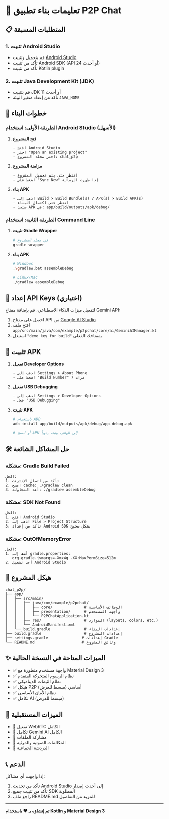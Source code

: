 # 🚀 تعليمات بناء تطبيق P2P Chat

## 📋 المتطلبات المسبقة

### 1. تثبيت Android Studio
- قم بتحميل وتثبيت [Android Studio](https://developer.android.com/studio)
- تأكد من تثبيت Android SDK (API 24 أو أحدث)
- تأكد من تثبيت Kotlin plugin

### 2. تثبيت Java Development Kit (JDK)
- قم بتثبيت JDK 11 أو أحدث
- تأكد من إعداد متغير البيئة `JAVA_HOME`

## 🔧 خطوات البناء

### الطريقة الأولى: استخدام Android Studio (الأسهل)

1. **فتح المشروع**
   ```
   - افتح Android Studio
   - اختر "Open an existing project"
   - اختر مجلد المشروع: chat_p2p
   ```

2. **مزامنة المشروع**
   ```
   - انتظر حتى يتم تحميل المشروع
   - اضغط على "Sync Now" إذا ظهرت الرسالة
   ```

3. **بناء APK**
   ```
   - اذهب إلى Build > Build Bundle(s) / APK(s) > Build APK(s)
   - انتظر حتى اكتمال البناء
   - ستجد APK في: app/build/outputs/apk/debug/
   ```

### الطريقة الثانية: استخدام Command Line

1. **تثبيت Gradle Wrapper**
   ```bash
   # في مجلد المشروع
   gradle wrapper
   ```

2. **بناء APK**
   ```bash
   # Windows
   .\gradlew.bat assembleDebug
   
   # Linux/Mac
   ./gradlew assembleDebug
   ```

## 🔑 إعداد API Keys (اختياري)

لتفعيل ميزات الذكاء الاصطناعي، قم بإضافة مفتاح Gemini API:

1. احصل على مفتاح API من [Google AI Studio](https://makersuite.google.com/app/apikey)
2. افتح ملف `app/src/main/java/com/example/p2pchat/core/ai/GeminiAIManager.kt`
3. استبدل `"demo_key_for_build"` بمفتاحك الفعلي

## 📱 تثبيت APK

1. **تفعيل Developer Options**
   ```
   - اذهب إلى Settings > About Phone
   - اضغط على "Build Number" 7 مرات
   ```

2. **تفعيل USB Debugging**
   ```
   - اذهب إلى Settings > Developer Options
   - فعل "USB Debugging"
   ```

3. **تثبيت APK**
   ```bash
   # باستخدام ADB
   adb install app/build/outputs/apk/debug/app-debug.apk
   
   # أو انسخ APK إلى الهاتف وثبته يدوياً
   ```

## 🛠️ حل المشاكل الشائعة

### مشكلة: Gradle Build Failed
```
الحل:
1. تأكد من اتصال الإنترنت
2. امسح cache: ./gradlew clean
3. أعد المحاولة: ./gradlew assembleDebug
```

### مشكلة: SDK Not Found
```
الحل:
1. افتح Android Studio
2. اذهب إلى File > Project Structure
3. تأكد من إعداد Android SDK بشكل صحيح
```

### مشكلة: OutOfMemoryError
```
الحل:
1. أضف إلى gradle.properties:
   org.gradle.jvmargs=-Xmx4g -XX:MaxPermSize=512m
2. أعد تشغيل Android Studio
```

## 📂 هيكل المشروع

```
chat_p2p/
├── app/
│   ├── src/main/
│   │   ├── java/com/example/p2pchat/
│   │   │   ├── core/              # الوظائف الأساسية
│   │   │   ├── presentation/      # واجهة المستخدم
│   │   │   └── P2PChatApplication.kt
│   │   ├── res/                   # الموارد (layouts, colors, etc.)
│   │   └── AndroidManifest.xml
│   └── build.gradle               # إعدادات البناء
├── build.gradle                   # إعدادات المشروع
├── settings.gradle               # إعدادات Gradle
└── README.md                     # وثائق المشروع
```

## ✨ الميزات المتاحة في النسخة الحالية

- ✅ واجهة مستخدم متطورة مع Material Design 3
- ✅ نظام الرسوم المتحركة المتقدم
- ✅ نظام الثيمات الديناميكي
- ✅ هيكل P2P أساسي (مبسط للعرض)
- ✅ نظام الأمان الأساسي
- ✅ تكامل AI (مبسط للعرض)

## 🔮 الميزات المستقبلية

- 🔄 تفعيل WebRTC الكامل
- 🔄 تكامل Gemini AI الكامل
- 🔄 مشاركة الملفات
- 🔄 المكالمات الصوتية والمرئية
- 🔄 الدردشة الجماعية

## 📞 الدعم

إذا واجهت أي مشاكل:
1. تأكد من تحديث Android Studio إلى أحدث إصدار
2. تأكد من تثبيت جميع SDK المطلوبة
3. راجع ملف README.md للمزيد من التفاصيل

---
**تم إنشاؤه بـ ❤️ باستخدام Kotlin و Material Design 3**
